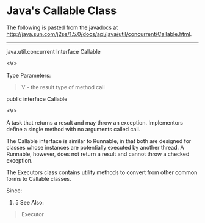# Java's Callable Class #

The following is pasted from the javadocs at http://java.sun.com/j2se/1.5.0/docs/api/java/util/concurrent/Callable.html.



---



java.util.concurrent
Interface Callable

&lt;V&gt;



Type Parameters:
> V - the result type of method call

public interface Callable

&lt;V&gt;



A task that returns a result and may throw an exception. Implementors define a single method with no arguments called call.

The Callable interface is similar to Runnable, in that both are designed for classes whose instances are potentially executed by another thread. A Runnable, however, does not return a result and cannot throw a checked exception.

The Executors class contains utility methods to convert from other common forms to Callable classes.

Since:
  1. 5
See Also:
> Executor